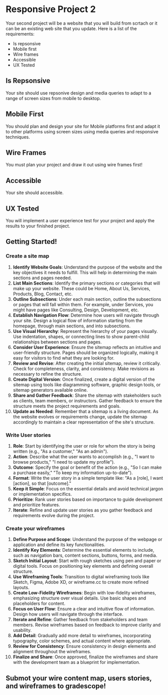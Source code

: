 # Responsive Project 2

Your second project will be a website that you will build from scrtach or it can be an existing web site that you update. Here is a list of the requirements:

- Is repsonsive 
- Mobile first 
- Wire frames 
- Accessible
- UX Tested

## Is Repsonsive 

Your site should use repsonive design and media queries to adapt to a range of screen sizes from mobile to desktop. 

## Mobile First 

You should plan and design your site for Mobile platforms first and adapt it to other platforms using screen sizes using media queries and responsive techniques. 

## Wire Frames 

You must plan your project and draw it out using wire frames first! 

## Accessible

Your site should accessible. 

## UX Tested

You will implement a user experience test for your project and apply the results to your finished project. 

## Getting Started! 

### Create a site map

1. **Identify Website Goals**: Understand the purpose of the website and the key objectives it needs to fulfill. This will help in determining the main sections and pages needed.
2. **List Main Sections**: Identify the primary sections or categories that will make up your website. These could be Home, About Us, Services, Products, Blog, Contact, etc.
3. **Outline Subsections**: Under each main section, outline the subsections or pages that will fall within them. For example, under Services, you might have pages like Consulting, Design, Development, etc.
4. **Establish Navigation Flow**: Determine how users will navigate through your site. Design a logical flow of information starting from the homepage, through main sections, and into subsections.
5. **Use Visual Hierarchy**: Represent the hierarchy of your pages visually. Use indentation, shapes, or connecting lines to show parent-child relationships between sections and pages.
6. **Consider User Experience**: Ensure the sitemap reflects an intuitive and user-friendly structure. Pages should be organized logically, making it easy for visitors to find what they are looking for.
7. **Review and Revise**: After creating the initial sitemap, review it critically. Check for completeness, clarity, and consistency. Make revisions as necessary to refine the structure.
8. **Create Digital Version**: Once finalized, create a digital version of the sitemap using tools like diagramming software, graphic design tools, or sitemap generators available online.
9. **Share and Gather Feedback**: Share the sitemap with stakeholders such as clients, team members, or instructors. Gather feedback to ensure the structure meets the project requirements and goals.
10. **Update as Needed**: Remember that a sitemap is a living document. As the website evolves or requirements change, update the sitemap accordingly to maintain a clear representation of the site's structure.

### Write User stories 

1. **Role**: Start by identifying the user or role for whom the story is being written (e.g., "As a customer," "As an admin").
2. **Action**: Describe what the user wants to accomplish (e.g., "I want to browse products," "I need to update my profile").
3. **Outcome**: Specify the goal or benefit of the action (e.g., "So I can make a purchase easily," "To keep my information up-to-date").
4. **Format**: Write the user story in a simple template like: "As a [role], I want [action], so that [outcome]."
5. **Keep it Simple**: Focus on the essential details and avoid technical jargon or implementation specifics.
6. **Prioritize**: Rank user stories based on importance to guide development and prioritize features.
7. **Iterate**: Refine and update user stories as you gather feedback and requirements evolve during the project.

### Create your wireframes 

1. **Define Purpose and Scope**: Understand the purpose of the webpage or application and define its key functionalities.
2. **Identify Key Elements**: Determine the essential elements to include, such as navigation bars, content sections, buttons, forms, and media.
3. **Sketch Initial Layout**: Start with rough sketches using pen and paper or digital tools. Focus on positioning key elements and defining overall structure.
4. **Use Wireframing Tools**: Transition to digital wireframing tools like Sketch, Figma, Adobe XD, or wireframe.cc to create more refined layouts.
5. **Create Low-Fidelity Wireframes**: Begin with low-fidelity wireframes, emphasizing structure over visual details. Use basic shapes and placeholders for content.
6. **Focus on User Flow**: Ensure a clear and intuitive flow of information. Design how users will navigate through the interface.
7. **Iterate and Refine**: Gather feedback from stakeholders and team members. Revise wireframes based on feedback to improve clarity and usability.
8. **Add Detail**: Gradually add more detail to wireframes, incorporating typography, color schemes, and actual content where appropriate.
9. **Review for Consistency**: Ensure consistency in design elements and alignment throughout the wireframes.
10. **Finalize and Share**: Once approved, finalize the wireframes and share with the development team as a blueprint for implementation.

## Submot your wire content map, users stories, and wireframes to gradescope!
